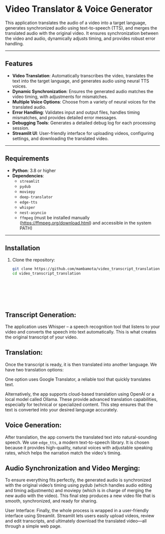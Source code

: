 # Video Translator & Voice Generator

This application translates the audio of a video into a target language, generates synchronized audio using text-to-speech (TTS), and merges the translated audio with the original video. It ensures synchronization between the video and audio, dynamically adjusts timing, and provides robust error handling.

---

## Features

- **Video Translation**: Automatically transcribes the video, translates the text into the target language, and generates audio using neural TTS voices.
- **Dynamic Synchronization**: Ensures the generated audio matches the video timing, with adjustments for mismatches.
- **Multiple Voice Options**: Choose from a variety of neural voices for the translated audio.
- **Error Handling**: Validates input and output files, handles timing mismatches, and provides detailed error messages.
- **Debugging Tools**: Generates a detailed debug log for each processing session.
- **Streamlit UI**: User-friendly interface for uploading videos, configuring settings, and downloading the translated video.

---

## Requirements

- **Python**: 3.8 or higher
- **Dependencies**:
  - `streamlit`
  - `pydub`
  - `moviepy`
  - `deep-translator`
  - `edge-tts`
  - `whisper`
  - `nest-asyncio`
  - `ffmpeg` (must be installed manually (https://ffmpeg.org/download.html) and accessible in the system PATH)

---

## Installation

1. Clone the repository:
   ```bash
   git clone https://github.com/mambamota/video_transcript_translation.git
   cd video_transcript_translation








## Transcript Generation:
The application uses Whisper – a speech recognition tool that listens to your video and converts the speech into text automatically. This is what creates the original transcript of your video.

## Translation:
Once the transcript is ready, it is then translated into another language. We have two translation options:

One option uses Google Translator, a reliable tool that quickly translates text.

Alternatively, the app supports cloud-based translation using OpenAI or a local model called Ollama. These provide advanced translation capabilities, especially for technical or specialized content.
This step ensures that the text is converted into your desired language accurately.

## Voice Generation:
After translation, the app converts the translated text into natural-sounding speech. We use `edge_tts`, a modern text-to-speech library. It is chosen because it provides high-quality, natural voices with adjustable speaking rates, which helps the narration match the video's timing.

## Audio Synchronization and Video Merging:
To ensure everything fits perfectly, the generated audio is synchronized with the original video’s timing using pydub (which handles audio editing and timing adjustments) and moviepy (which is in charge of merging the new audio with the video). This final step produces a new video file that is smooth, synchronized, and ready for sharing.

User Interface:
Finally, the whole process is wrapped in a user-friendly interface using Streamlit. Streamlit lets users easily upload videos, review and edit transcripts, and ultimately download the translated video—all through a simple web page.